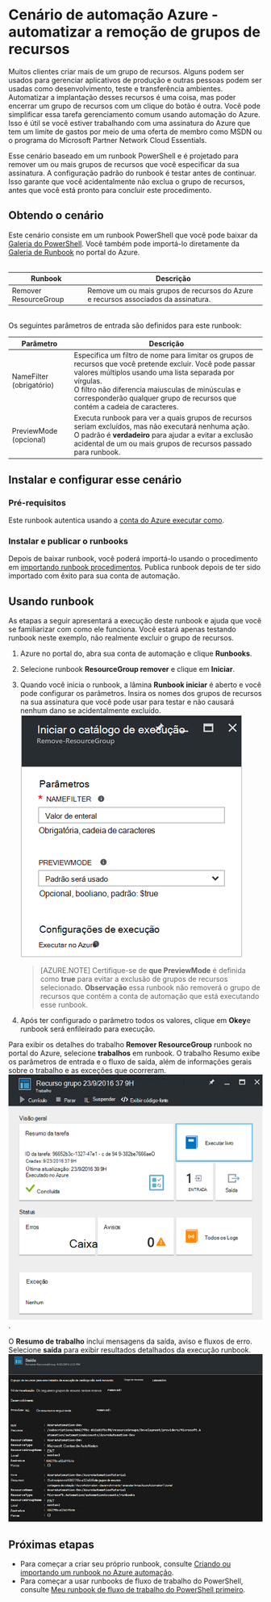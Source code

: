 <properties
    pageTitle="Automatizar a remoção de grupos de recursos | Microsoft Azure"
    description="Versão de fluxo de trabalho do PowerShell de um cenário de automação do Azure incluindo runbooks para remover todos os grupos de recursos em sua assinatura."
    services="automation"
    documentationCenter=""
    authors="MGoedtel"
    manager="jwhit"
    editor=""
    />
<tags
    ms.service="automation"
    ms.workload="tbd"
    ms.tgt_pltfrm="na"
    ms.devlang="na"
    ms.topic="get-started-article"
    ms.date="09/26/2016"
    ms.author="magoedte"/>

# <a name="azure-automation-scenario---automate-removal-of-resource-groups"></a>Cenário de automação Azure - automatizar a remoção de grupos de recursos

Muitos clientes criar mais de um grupo de recursos. Alguns podem ser usados para gerenciar aplicativos de produção e outras pessoas podem ser usadas como desenvolvimento, teste e transferência ambientes. Automatizar a implantação desses recursos é uma coisa, mas poder encerrar um grupo de recursos com um clique do botão é outra. Você pode simplificar essa tarefa gerenciamento comum usando automação do Azure. Isso é útil se você estiver trabalhando com uma assinatura do Azure que tem um limite de gastos por meio de uma oferta de membro como MSDN ou o programa do Microsoft Partner Network Cloud Essentials.

Esse cenário baseado em um runbook PowerShell e é projetado para remover um ou mais grupos de recursos que você especificar da sua assinatura. A configuração padrão do runbook é testar antes de continuar. Isso garante que você acidentalmente não exclua o grupo de recursos, antes que você está pronto para concluir este procedimento.   

## <a name="getting-the-scenario"></a>Obtendo o cenário

Este cenário consiste em um runbook PowerShell que você pode baixar da [Galeria do PowerShell](https://www.powershellgallery.com/packages/Remove-ResourceGroup/1.0/DisplayScript). Você também pode importá-lo diretamente da [Galeria de Runbook](automation-runbook-gallery.md) no portal do Azure.<br><br>

Runbook | Descrição|
----------|------------|
Remover ResourceGroup | Remove um ou mais grupos de recursos do Azure e recursos associados da assinatura.  
<br>
Os seguintes parâmetros de entrada são definidos para este runbook:

Parâmetro | Descrição|
----------|------------|
NameFilter (obrigatório) | Especifica um filtro de nome para limitar os grupos de recursos que você pretende excluir. Você pode passar valores múltiplos usando uma lista separada por vírgulas.<br>O filtro não diferencia maiusculas de minúsculas e corresponderão qualquer grupo de recursos que contém a cadeia de caracteres.|
PreviewMode (opcional) | Executa runbook para ver a quais grupos de recursos seriam excluídos, mas não executará nenhuma ação.<br>O padrão é **verdadeiro** para ajudar a evitar a exclusão acidental de um ou mais grupos de recursos passado para runbook.  

## <a name="install-and-configure-this-scenario"></a>Instalar e configurar esse cenário

### <a name="prerequisites"></a>Pré-requisitos

Este runbook autentica usando a [conta do Azure executar como](automation-sec-configure-azure-runas-account.md).    

### <a name="install-and-publish-the-runbooks"></a>Instalar e publicar o runbooks

Depois de baixar runbook, você poderá importá-lo usando o procedimento em [importando runbook procedimentos](automation-creating-importing-runbook.md#importing-a-runbook-from-a-file-into-Azure-Automation). Publica runbook depois de ter sido importado com êxito para sua conta de automação.


## <a name="using-the-runbook"></a>Usando runbook

As etapas a seguir apresentará a execução deste runbook e ajuda que você se familiarizar com como ele funciona. Você estará apenas testando runbook neste exemplo, não realmente excluir o grupo de recursos.  

1. Azure no portal do, abra sua conta de automação e clique **Runbooks**.
2. Selecione runbook **ResourceGroup remover** e clique em **Iniciar**.
3. Quando você inicia o runbook, a lâmina **Runbook iniciar** é aberto e você pode configurar os parâmetros. Insira os nomes dos grupos de recursos na sua assinatura que você pode usar para testar e não causará nenhum dano se acidentalmente excluído.<br> ![Remover ResouceGroup parâmetros](media/automation-scenario-remove-resourcegroup/remove-resourcegroup-input-parameters.png)

    >[AZURE.NOTE] Certifique-se de **que PreviewMode** é definida como **true** para evitar a exclusão de grupos de recursos selecionado.  **Observação** essa runbook não removerá o grupo de recursos que contém a conta de automação que está executando esse runbook.  

4. Após ter configurado o parâmetro todos os valores, clique em **Okey**e runbook será enfileirado para execução.  

Para exibir os detalhes do trabalho **Remover ResourceGroup** runbook no portal do Azure, selecione **trabalhos** em runbook. O trabalho Resumo exibe os parâmetros de entrada e o fluxo de saída, além de informações gerais sobre o trabalho e as exceções que ocorreram.<br> ![Status do trabalho de runbook remover ResourceGroup](media/automation-scenario-remove-resourcegroup/remove-resourcegroup-runbook-job-status.png).

O **Resumo de trabalho** inclui mensagens da saída, aviso e fluxos de erro. Selecione **saída** para exibir resultados detalhados da execução runbook.<br> ![Remover ResourceGroup runbook resultados](media/automation-scenario-remove-resourcegroup/remove-resourcegroup-runbook-job-output.png)

## <a name="next-steps"></a>Próximas etapas

- Para começar a criar seu próprio runbook, consulte [Criando ou importando um runbook no Azure automação](automation-creating-importing-runbook.md).
- Para começar a usar runbooks de fluxo de trabalho do PowerShell, consulte [Meu runbook de fluxo de trabalho do PowerShell primeiro](automation-first-runbook-textual.md).
